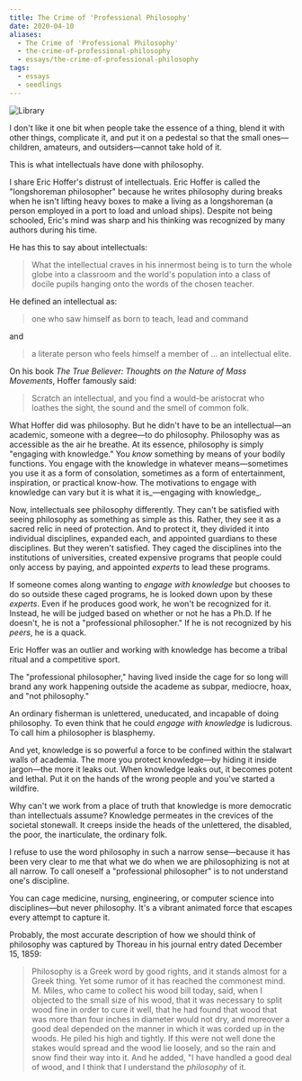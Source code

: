 ```yaml
---
title: The Crime of 'Professional Philosophy'
date: 2020-04-10
aliases:
  - The Crime of 'Professional Philosophy'
  - the-crime-of-professional-philosophy
  - essays/the-crime-of-professional-philosophy
tags:
  - essays
  - seedlings
---
```

![Library](library.jpg)

I don't like it one bit when people take the essence of a thing, blend it with other things, complicate it, and put it on a pedestal so that the small ones—children, amateurs, and outsiders—cannot take hold of it.

This is what intellectuals have done with philosophy.

I share Eric Hoffer's distrust of intellectuals. Eric Hoffer is called the "longshoreman philosopher" because he writes philosophy during breaks when he isn't lifting heavy boxes to make a living as a longshoreman (a person employed in a port to load and unload ships). Despite not being schooled, Eric's mind was sharp and his thinking was recognized by many authors during his time.

He has this to say about intellectuals:

> What the intellectual craves in his innermost being is to turn the whole globe into a classroom and the world's population into a class of docile pupils hanging onto the words of the chosen teacher.

He defined an intellectual as:

> one who saw himself as born to teach, lead and command

and

> a literate person who feels himself a member of … an intellectual elite.

On his book _The True Believer: Thoughts on the Nature of Mass Movements_, Hoffer famously said:

> Scratch an intellectual, and you find a would-be aristocrat who loathes the sight, the sound and the smell of common folk.

What Hoffer did was philosophy. But he didn't have to be an intellectual—an academic, someone with a degree—to do philosophy. Philosophy was as accessible as the air he breathe. At its essence, philosophy is simply "engaging with knowledge." You _know_ something by means of your bodily functions. You engage with the knowledge in whatever means—sometimes you use it as a form of consolation, sometimes as a form of entertainment, inspiration, or practical know-how. The motivations to engage with knowledge can vary but it is what it is_—engaging with knowledge_.

Now, intellectuals see philosophy differently. They can't be satisfied with seeing philosophy as something as simple as this. Rather, they see it as a sacred relic in need of protection. And to protect it, they divided it into individual disciplines, expanded each, and appointed guardians to these disciplines. But they weren't satisfied. They caged the disciplines into the institutions of universities, created expensive programs that people could only access by paying, and appointed _experts_ to lead these programs.

If someone comes along wanting to _engage with knowledge_ but chooses to do so outside these caged programs, he is looked down upon by these _experts_. Even if he produces good work, he won't be recognized for it. Instead, he will be judged based on whether or not he has a Ph.D. If he doesn't, he is not a "professional philosopher." If he is not recognized by his _peers_, he is a quack.

Eric Hoffer was an outlier and working with knowledge has become a tribal ritual and a competitive sport.

The "professional philosopher," having lived inside the cage for so long will brand any work happening outside the academe as subpar, mediocre, hoax, and "not philosophy."

An ordinary fisherman is unlettered, uneducated, and incapable of doing philosophy. To even think that he could _engage with knowledge_ is ludicrous. To call him a philosopher is blasphemy.

And yet, knowledge is so powerful a force to be confined within the stalwart walls of academia. The more you protect knowledge—by hiding it inside jargon—the more it leaks out. When knowledge leaks out, it becomes potent and lethal. Put it on the hands of the wrong people and you've started a wildfire.

Why can't we work from a place of truth that knowledge is more democratic than intellectuals assume? Knowledge permeates in the crevices of the societal stonewall. It creeps inside the heads of the unlettered, the disabled, the poor, the inarticulate, the ordinary folk.

I refuse to use the word philosophy in such a narrow sense—because it has been very clear to me that what we do when we are philosophizing is not at all narrow. To call oneself a "professional philosopher" is to not understand one's discipline.

You can cage medicine, nursing, engineering, or computer science into disciplines—but never philosophy. It's a vibrant animated force that escapes every attempt to capture it.

Probably, the most accurate description of how we should think of philosophy was captured by Thoreau in his journal entry dated December 15, 1859:

> Philosophy is a Greek word by good rights, and it stands almost for a Greek thing. Yet some rumor of it has reached the commonest mind. M. Miles, who came to collect his wood bill today, said, when I objected to the small size of his wood, that it was necessary to split wood fine in order to cure it well, that he had found that wood that was more than four inches in diameter would not dry, and moreover a good deal depended on the manner in which it was corded up in the woods. He piled his high and tightly. If this were not well done the stakes would spread and the wood lie loosely, and so the rain and snow find their way into it. And he added, "I have handled a good deal of wood, and I think that I understand the _philosophy_ of it.